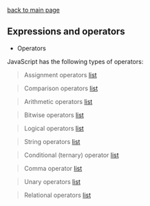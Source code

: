 [back to main page](README.md)

## Expressions and operators
- Operators


JavaScript has the following types of operators:


>Assignment operators  [list](lists/list.md)

>Comparison operators  [list](lists/list1.md)

>Arithmetic operators  [list](lists/listm2.md)

>Bitwise operators  [list](lists/listm3.md)

>Logical operators  [list](listm4.md)

>String operators  [list](listm5.md)

>Conditional (ternary) operator  [list](listm6.md)

>Comma operator  [list](listm7.md)

>Unary operators  [list](listm8.md)

>Relational operators  [list](listm9.md)
